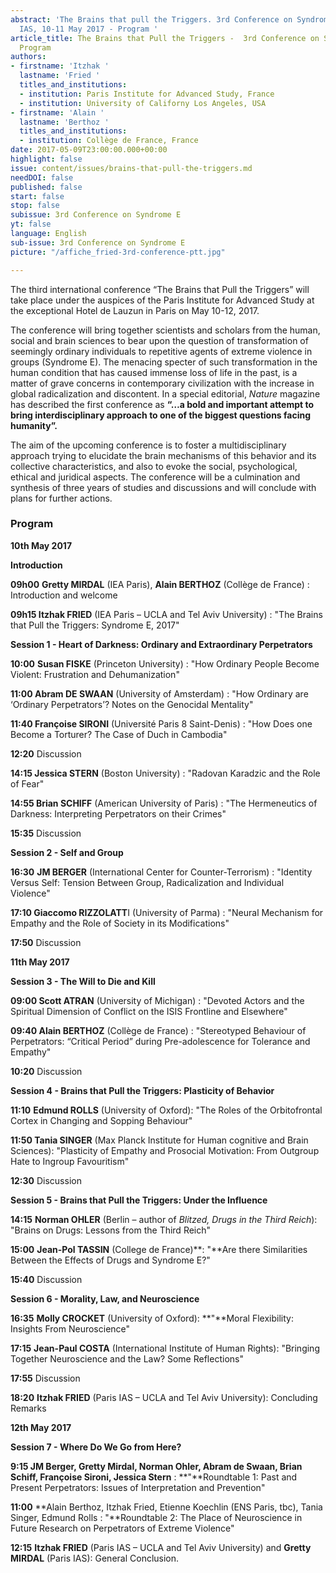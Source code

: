 ```yaml
---
abstract: 'The Brains that pull the Triggers. 3rd Conference on Syndrome E, Paris
  IAS, 10-11 May 2017 - Program '
article_title: The Brains that Pull the Triggers -  3rd Conference on Syndrome E -
  Program
authors:
- firstname: 'Itzhak '
  lastname: 'Fried '
  titles_and_institutions:
  - institution: Paris Institute for Advanced Study, France
  - institution: University of Californy Los Angeles, USA
- firstname: 'Alain '
  lastname: 'Berthoz '
  titles_and_institutions:
  - institution: Collège de France, France
date: 2017-05-09T23:00:00.000+00:00
highlight: false
issue: content/issues/brains-that-pull-the-triggers.md
needDOI: false
published: false
start: false
stop: false
subissue: 3rd Conference on Syndrome E
yt: false
language: English
sub-issue: 3rd Conference on Syndrome E
picture: "/affiche_fried-3rd-conference-ptt.jpg"

---
```

The third international conference “The Brains that Pull the Triggers” will take place under the auspices of the Paris Institute for Advanced Study at the exceptional Hotel de Lauzun in Paris on May 10-12, 2017.

The conference will bring together scientists and scholars from the human, social and brain sciences to bear upon the question of transformation of seemingly ordinary individuals to repetitive agents of extreme violence in groups (Syndrome E). The menacing specter of such transformation in the human condition that has caused immense loss of life in the past, is a matter of grave concerns in contemporary civilization with the increase in global radicalization and discontent. In a special editorial, _Nature_ magazine has described the first conference as **“…a bold and important attempt to bring interdisciplinary approach to one of the biggest questions facing humanity”.**

The aim of the upcoming conference is to foster a multidisciplinary approach trying to elucidate the brain mechanisms of this behavior and its collective characteristics, and also to evoke the social, psychological, ethical and juridical aspects. The conference will be a culmination and synthesis of three years of studies and discussions and will conclude with plans for further actions.

### Program

**10th May 2017**

**Introduction**

**09h00**  **Gretty MIRDAL** (IEA Paris), **Alain BERTHOZ** (Collège de France) : Introduction and welcome

**09h15  Itzhak FRIED** (IEA Paris – UCLA and Tel Aviv University) : "The Brains that Pull the Triggers: Syndrome E, 2017"

**Session 1 -  Heart of Darkness: Ordinary and Extraordinary Perpetrators**

**10:00**  **Susan FISKE** (Princeton University) : "How Ordinary People Become Violent: Frustration and Dehumanization"

**11:00   Abram DE SWAAN** (University of Amsterdam) : "How Ordinary are ‘Ordinary Perpetrators’? Notes on the Genocidal Mentality"

**11:40   Françoise SIRONI** (Université Paris 8 Saint-Denis) : "How Does one Become a Torturer? The Case of Duch in Cambodia"

**12:20**   Discussion

**14:15   Jessica STERN** (Boston University) : "Radovan Karadzic and the Role of Fear"

**14:55   Brian SCHIFF** (American University of Paris) : "The Hermeneutics of Darkness: Interpreting Perpetrators on their Crimes"

**15:35**   Discussion

**Session 2 - Self and Group**

**16:30**   **JM BERGER** (International Center for Counter-Terrorism) : "Identity Versus Self: Tension Between Group, Radicalization and Individual Violence"

**17:10   Giaccomo RIZZOLATT**I (University of Parma) : "Neural Mechanism for Empathy and the Role of Society in its Modifications"

**17:50**   Discussion

**11th May 2017**

**Session 3 - The Will to Die and Kill**

**09:00  Scott ATRAN** (University of Michigan) : "Devoted Actors and the Spiritual Dimension of Conflict on the ISIS Frontline and Elsewhere"

**09:40   Alain BERTHOZ** (Collège de France) : "Stereotyped Behaviour of Perpetrators: “Critical Period” during Pre-adolescence for Tolerance and Empathy"

**10:20**   Discussion

**Session 4 - Brains that Pull the Triggers: Plasticity of Behavior**

**11:10**    **Edmund ROLLS**  (University of Oxford): "The Roles of the Orbitofrontal Cortex in Changing and Sopping Behaviour"

**11:50    Tania SINGER**  (Max Planck Institute for Human cognitive and Brain Sciences): "Plasticity of Empathy and Prosocial Motivation: From Outgroup Hate to Ingroup Favouritism"

**12:30**     Discussion

**Session 5 - Brains that Pull the Triggers: Under the Influence**

**14:15**   **Norman OHLER**  (Berlin – author of _Blitzed, Drugs in the Third Reich_): "Brains on Drugs: Lessons from the Third Reich"

**15:00**   **Jean-Pol TASSIN**  (College de France)**: "**Are there Similarities Between the Effects of Drugs and Syndrome E?"

**15:40**    Discussion

**Session 6 -  Morality, Law, and Neuroscience**

**16:35**   **Molly CROCKET** (University of Oxford): **"**Moral Flexibility: Insights From Neuroscience"

**17:15**   **Jean-Paul COSTA**  (International Institute of Human Rights): "Bringing Together Neuroscience and the Law? Some Reflections"

**17:55**    Discussion

**18:20**   **Itzhak FRIED**  (Paris IAS – UCLA and Tel Aviv University): Concluding Remarks

**12th May 2017**

  
**Session 7 -  Where Do We Go from Here?**

**9:15   JM Berger, Gretty Mirdal, Norman Ohler, Abram de Swaan, Brian Schiff, Françoise Sironi, Jessica Stern** : **"**Roundtable 1: Past and Present Perpetrators: Issues of Interpretation and Prevention"

**11:00**  **Alain Berthoz, Itzhak Fried, Etienne Koechlin (ENS Paris, tbc), Tania Singer, Edmund Rolls : "**Roundtable 2: The Place of Neuroscience in Future Research on Perpetrators of Extreme Violence"

**12:15**   **Itzhak FRIED**  (Paris IAS – UCLA and Tel Aviv University) and **Gretty MIRDAL**  (Paris IAS): General Conclusion.